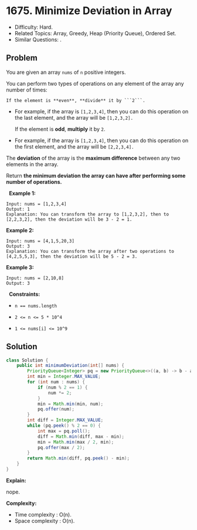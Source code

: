 # 1675. Minimize Deviation in Array

- Difficulty: Hard.
- Related Topics: Array, Greedy, Heap (Priority Queue), Ordered Set.
- Similar Questions: .

## Problem

You are given an array ```nums``` of ```n``` positive integers.

You can perform two types of operations on any element of the array any number of times:


	If the element is **even**, **divide** it by ```2```.

	
		
- For example, if the array is ```[1,2,3,4]```, then you can do this operation on the last element, and the array will be ```[1,2,3,2].```
	
	
	If the element is **odd**, **multiply** it by ```2```.
	
		
- For example, if the array is ```[1,2,3,4]```, then you can do this operation on the first element, and the array will be ```[2,2,3,4].```
	
	


The **deviation** of the array is the **maximum difference** between any two elements in the array.

Return **the **minimum deviation** the array can have after performing some number of operations.**

 
**Example 1:**

```
Input: nums = [1,2,3,4]
Output: 1
Explanation: You can transform the array to [1,2,3,2], then to [2,2,3,2], then the deviation will be 3 - 2 = 1.
```

**Example 2:**

```
Input: nums = [4,1,5,20,3]
Output: 3
Explanation: You can transform the array after two operations to [4,2,5,5,3], then the deviation will be 5 - 2 = 3.
```

**Example 3:**

```
Input: nums = [2,10,8]
Output: 3
```

 
**Constraints:**


	
- ```n == nums.length```
	
- ```2 <= n <= 5 * 10^4```
	
- ```1 <= nums[i] <= 10^9```



## Solution

```java
class Solution {
    public int minimumDeviation(int[] nums) {
        PriorityQueue<Integer> pq = new PriorityQueue<>((a, b) -> b - a);
        int min = Integer.MAX_VALUE;
        for (int num : nums) {
            if (num % 2 == 1) {
                num *= 2;
            }
            min = Math.min(min, num);
            pq.offer(num);
        }
        int diff = Integer.MAX_VALUE;
        while (pq.peek() % 2 == 0) {
            int max = pq.poll();
            diff = Math.min(diff, max - min);
            min = Math.min(max / 2, min);
            pq.offer(max / 2);
        }
        return Math.min(diff, pq.peek() - min);
    }
}
```

**Explain:**

nope.

**Complexity:**

* Time complexity : O(n).
* Space complexity : O(n).
